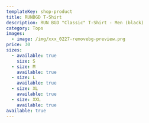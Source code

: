```yaml
---
templateKey: shop-product
title: RUNBGD T-Shirt
description: RUN BGD "Classic" T-Shirt - Men (black)
category: Tops
images:
  - image: /img/xxx_0227-removebg-preview.png
price: 30
sizes:
  - available: true
    size: S
  - size: M
    available: true
  - size: L
    available: true
  - size: XL
    available: true
  - size: XXL
    available: true
available: true
---
```

